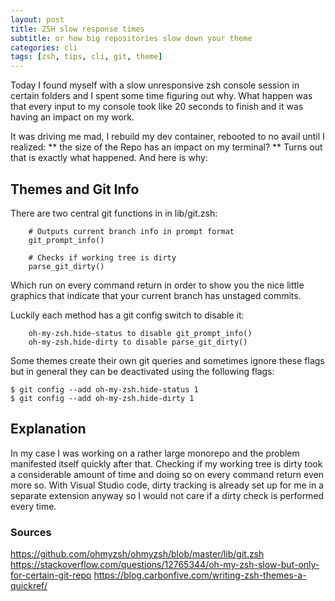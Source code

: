 ```yaml
---
layout: post
title: ZSH slow response times
subtitle: or how big repositories slow down your theme
categories: cli
tags: [zsh, tips, cli, git, theme]
---
```


Today I found myself with a slow unresponsive zsh console session in certain folders and I spent some time figuring out why.
What happen was that every input to my console took like 20 seconds to finish and it was having an impact on my work.

It was driving me mad, I rebuild my dev container, rebooted to no avail until I realized: ** the size of the Repo has an impact on my terminal? **
Turns out that is exactly what happened. And here is why:

## Themes and Git Info

There are two central git functions in in lib/git.zsh:

```
    # Outputs current branch info in prompt format
    git_prompt_info()

    # Checks if working tree is dirty
    parse_git_dirty()
```

Which run on every command return in order to show you the nice little graphics that indicate that your current branch has unstaged commits.

Luckily each method has a git config switch to disable it:

```
    oh-my-zsh.hide-status to disable git_prompt_info()
    oh-my-zsh.hide-dirty to disable parse_git_dirty()
```

Some themes create their own git queries and sometimes ignore these flags but in general they can be deactivated using the following flags:

``` Console
$ git config --add oh-my-zsh.hide-status 1
$ git config --add oh-my-zsh.hide-dirty 1
```

## Explanation

In my case I was working on a rather large monorepo and the problem manifested itself quickly after that. Checking if my working tree is dirty took a considerable amount of time and doing so on every command return even more so.
With Visual Studio code, dirty tracking is already set up for me in a separate extension anyway so I would not care if a dirty check is performed every time.

### Sources

<https://github.com/ohmyzsh/ohmyzsh/blob/master/lib/git.zsh>
<https://stackoverflow.com/questions/12765344/oh-my-zsh-slow-but-only-for-certain-git-repo>
<https://blog.carbonfive.com/writing-zsh-themes-a-quickref/>
